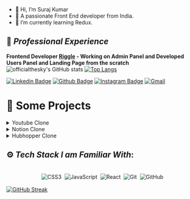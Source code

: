 
- 👋 Hi, I’m Suraj Kumar
- 🔭 A passionate Front End developer from India.
- 🌱 I’m currently learning Redux.

<!---
officialthesky/officialthesky is a ✨ special ✨ repository because its `README.md` (this file) appears on your GitHub profile.
You can click the Preview link to take a look at your changes.
--->

## 💼 *Professional Experience*

**Frontend Developer [Riggle](https://www.riggleapp.in/) -  Working on Admin Panel and Developed Users Panel and Landing Page from the scratch**
![officialthesky's GitHub stats](https://github-readme-stats.vercel.app/api?username=officialthesky&show_icons=true&theme=radical)
[![Top Langs](https://github-readme-stats.vercel.app/api/top-langs/?username=officialthesky
)](https://github.com/officialthesky/github-readme-stats)

[![Linkedin Badge](https://img.shields.io/badge/LinkedIn-0077B5?style=for-the-badge&logo=linkedin&logoColor=white)](https://www.linkedin.com/in/surajthesky/)
[![Github Badge](https://img.shields.io/badge/GitHub-100000?style=for-the-badge&logo=github&logoColor=white)](https://github.com/officialthesky)
[![Instagram Badge](https://img.shields.io/badge/Instagram-E4405F?style=for-the-badge&logo=instagram&logoColor=white)](https://instagram.com/officialthesky)
[<img alt="Gmail" src="https://img.shields.io/badge/Gmail-D14836?style=for-the-badge&logo=gmail&logoColor=white" />](mailto:surajkumaryadavvvv@gmail.com)



# 🚀 Some Projects


<details>
<summary>Youtube Clone</summary>
  
  1. Live Demo: https://itsmyyoutube.netlify.app/
  2. Technology: HTML, CSS, React, React-Router, Youtube Data API
 </details>
 
 <details>
<summary>Notion Clone </summary>
  
  1. Live Demo: https://8qq97g.csb.app/
  2. Technology:  HTML, CSS, React
 </details>
 
 <details>
<summary>Hubhopper Clone</summary>
  
  1. Live Demo: https://hubhopper.netlify.app/
  2. Technology: HTML, CSS,React
 </details>
 




## ⚙️ *Tech Stack I am Familiar With*:

<p align="center">
<br/>
<img alt="CSS3" src="https://img.shields.io/badge/css3%20-%231572B6.svg?&style=for-the-badge&logo=css3&logoColor=white" style="margin:2px;"/>
<img alt="JavaScript" src="https://img.shields.io/badge/javascript%20-%23323330.svg?&style=for-the-badge&logo=javascript&logoColor=%23F7DF1E" style="margin:2px;"/>
<img alt="React" src="https://img.shields.io/badge/react%20-%2320232a.svg?&style=for-the-badge&logo=react&logoColor=%2361DAFB" style="margin:2px;"/>
<img alt="Git" src="https://img.shields.io/badge/git%20-%23F05033.svg?&style=for-the-badge&logo=git&logoColor=white" style="margin:2px;"/>
<img alt="GitHub" src="https://img.shields.io/badge/github%20-%23121011.svg?&style=for-the-badge&logo=github&logoColor=white" style="margin:2px;"/>
<br/>
</p>


 [![GitHub Streak](http://github-readme-streak-stats.herokuapp.com?user=officialthesky&theme=dark&hide_border=true)](https://git.io/streak-stats)
 

